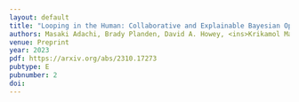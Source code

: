 ```yaml
---
layout: default
title: "Looping in the Human: Collaborative and Explainable Bayesian Optimization"
authors: Masaki Adachi, Brady Planden, David A. Howey, <ins>Krikamol Maundet</ins>, Michael A. Osborne, <ins>Siu Lun Chau</ins>
venue: Preprint
year: 2023
pdf: https://arxiv.org/abs/2310.17273
pubtype: E
pubnumber: 2
doi: 
---
```

